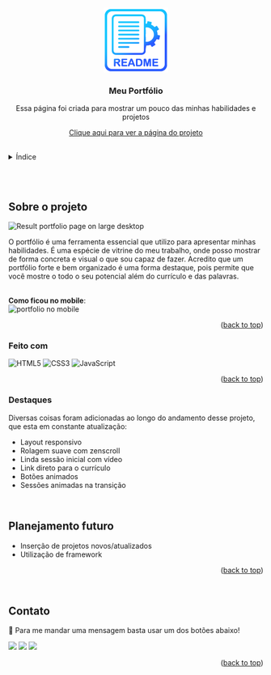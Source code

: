 <a name="readme-top"></a>

<br />
<div align="center">
  <a href="https://github.com/edilan-ribeiro/my-portfolio">
    <img src="./src/images/readme/logo.png">
  </a>

<h3 align="center">Meu Portfólio</h3>

  <p align="center">
    Essa página foi criada para mostrar um pouco das minhas habilidades e projetos
  </p>
  
  <a href="https://edilan-ribeiro.github.io/my-portfolio/">Clique aqui para ver a página do projeto</a>
</div>

<br>

<details>
  <summary>Índice</summary>
  <ol>
    <li>
      <a href="#sobre-o-projeto">Sobre o projeto</a>
      <ul>
        <li><a href="#feito-com">Feito com</a></li>
        <li><a href="#Destaques">Destaques</a></li>
        <li><a href="#planejamento-futuro">Planejamento futuro</a></li>
        </ul>
    </li>
    <li><a href="#contato">Contato</a></li>
  </ol>
</details>

<br><br>
## Sobre o projeto

<img src="./src/images/design/desktop.gif" alt="Result portfolio page on large desktop" width="603" height="250">

<br>

O portfólio é uma ferramenta essencial que utilizo para apresentar minhas habilidades. É uma espécie de vitrine do meu trabalho, onde posso mostrar de forma concreta e visual o que sou capaz de fazer.
Acredito que um portfólio forte e bem organizado é uma forma destaque, pois permite que você mostre o todo o seu potencial além do currículo e das palavras.

<br>
<strong>Como ficou no mobile</strong>:

<br>

<img src="./src/images/design/mobile.gif" alt="portfolio no mobile" width="153" height="278">


<p align="right">(<a href="#readme-top">back to top</a>)</p>



### Feito com


![HTML5](https://img.shields.io/badge/HTML5%20-%23E34F26.svg?style=for-the-badge&logo=html5&logoColor=white) ![CSS3](https://img.shields.io/badge/CSS%20-%231572B6.svg?style=for-the-badge&logo=css3&logoColor=white) ![JavaScript](https://img.shields.io/badge/JavaScript%20-%23F7DF1E.svg?style=for-the-badge&logo=javascript&logoColor=black)

<p align="right">(<a href="#readme-top">back to top</a>)</p>


### Destaques

Diversas coisas foram adicionadas ao longo do andamento desse projeto, que esta em constante atualização:

- Layout responsivo
- Rolagem suave com zenscroll
- Linda sessão inicial com vídeo
- Link direto para o currículo
- Botões animados
- Sessões animadas na transição


<br>

## Planejamento futuro

- Inserção de projetos novos/atualizados
- Utilização de framework


<p align="right">(<a href="#readme-top">back to top</a>)</p> 
<br>


## Contato

💌 Para me mandar uma mensagem basta usar um dos botões abaixo!<br>

  <a href = "mailto:edilanbusiness@gmail.com" target="_blank"><img src="https://img.shields.io/badge/-gmail-333333?style=flat&logo=gmail&logoColor=EA4335" height="25"></a>
  <a href="https://www.linkedin.com/in/edilan-ribeiro-santos" target="_blank"><img src="https://img.shields.io/badge/-linkedin-333333?style=flat&logo=linkedin&logoColor=0A66C2" height="25"></a> 
  <a href="https://whatsa.me/5561983769634/?t=Ol%C3%A1,%20vim%20atrav%C3%A9s%20do%20seu%20GitHub!" target="_blank">
  <img src="https://img.shields.io/badge/-whatsapp-333333?style=flat&logo=whatsapp&logoColor=25D366" height="25"></a>



<p align="right">(<a href="#readme-top">back to top</a>)</p>